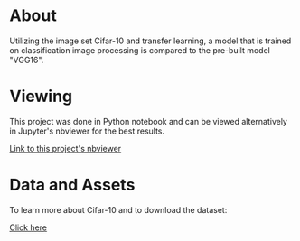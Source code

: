 # About
Utilizing the image set Cifar-10 and transfer learning, a model that is trained on classification image processing is compared to the pre-built model "VGG16". 

# Viewing
This project was done in Python notebook and can be viewed alternatively in Jupyter's nbviewer for the best results.

[Link to this project's nbviewer](https://nbviewer.org/github/KyleNThao/Cifar_Transfer_learning/blob/main/Transfer_learning_project_on_cifar_10.ipynb)

# Data and Assets
To learn more about Cifar-10 and to download the dataset:

[Click here](https://www.cs.toronto.edu/%7Ekriz/cifar.html)

